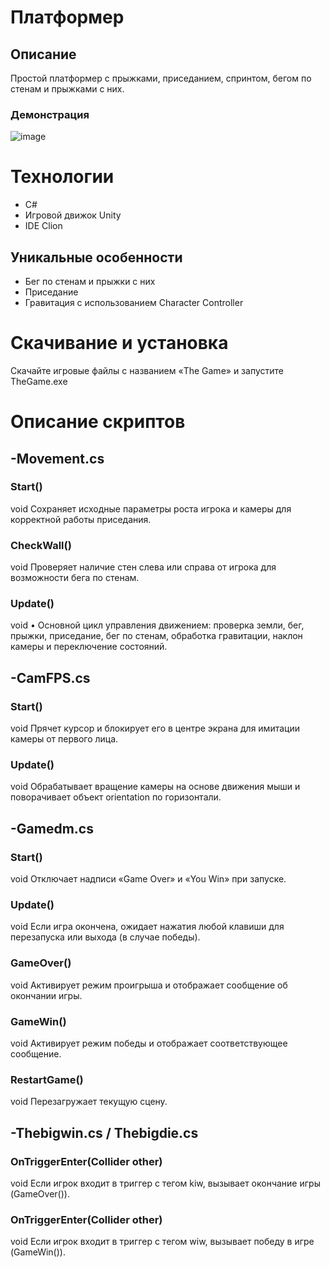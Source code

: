 # Платформер  
## Описание  
Простой платформер с прыжками, приседанием, спринтом, бегом по стенам и прыжками с них.  
### Демонстрация  
![image](https://github.com/user-attachments/assets/d2c57d3f-0995-4f00-be94-058a814fb5ea)  

# Технологии  
- C#  
- Игровой движок Unity  
- IDE Clion  

## Уникальные особенности  
- Бег по стенам и прыжки с них  
- Приседание  
- Гравитация с использованием Character Controller  

# Скачивание и установка  
Скачайте игровые файлы с названием «The Game» и запустите TheGame.exe  

# Описание скриптов  
## -Movement.cs  
### Start()  
void Сохраняет исходные параметры роста игрока и камеры для корректной работы приседания.  
### CheckWall()  
void Проверяет наличие стен слева или справа от игрока для возможности бега по стенам.  
### Update()  
void • Основной цикл управления движением: проверка земли, бег, прыжки, приседание, бег по стенам, обработка гравитации, наклон камеры и переключение состояний.  

## -CamFPS.cs  
### Start()  
void Прячет курсор и блокирует его в центре экрана для имитации камеры от первого лица.  
### Update()  
void Обрабатывает вращение камеры на основе движения мыши и поворачивает объект orientation по горизонтали.  

## -Gamedm.cs  
### Start()  
void Отключает надписи «Game Over» и «You Win» при запуске.  
### Update()  
void Если игра окончена, ожидает нажатия любой клавиши для перезапуска или выхода (в случае победы).  
### GameOver()  
void Активирует режим проигрыша и отображает сообщение об окончании игры.  
### GameWin()  
void Активирует режим победы и отображает соответствующее сообщение.  
### RestartGame()  
void Перезагружает текущую сцену.  

## -Thebigwin.cs / Thebigdie.cs  
### OnTriggerEnter(Collider other)  
void Если игрок входит в триггер с тегом kiw, вызывает окончание игры (GameOver()).  
### OnTriggerEnter(Collider other)  
void Если игрок входит в триггер с тегом wiw, вызывает победу в игре (GameWin()).
